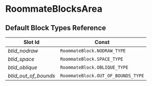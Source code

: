 # RoommateBlocksArea

## Default Block Types Reference

| Slot Id              | Const                              |
| -------------------- | ---------------------------------- |
| *btid_nodraw*        | `RoommateBlock.NODRAW_TYPE`        |
| *btid_space*         | `RoommateBlock.SPACE_TYPE`         |
| *btid_oblique*       | `RoommateBlock.OBLIQUE_TYPE`       |
| *btid_out_of_bounds* | `RoommateBlock.OUT_OF_BOUNDS_TYPE` |
